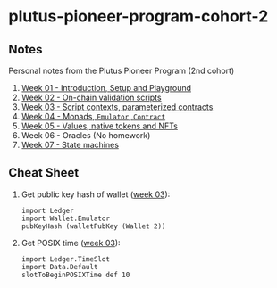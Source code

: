 # plutus-pioneer-program-cohort-2
## Notes
Personal notes from the Plutus Pioneer Program (2nd cohort)

1. [Week 01 - Introduction, Setup and Playground](/week-01.md)
2. [Week 02 - On-chain validation scripts](/week-02.md)
3. [Week 03 - Script contexts, parameterized contracts](/week-03.md)
4. [Week 04 - Monads, `Emulator`, `Contract`](/week-04.md)
5. [Week 05 - Values, native tokens and NFTs](/week-05.md)
6. Week 06 - Oracles (No homework)
7. [Week 07 - State machines](/week-07.md)

## Cheat Sheet
1. Get public key hash of wallet ([week 03](week-03.md#useful-commands)):
    ```
    import Ledger
    import Wallet.Emulator
    pubKeyHash (walletPubKey (Wallet 2))
    ```
2. Get POSIX time ([week 03](week-03.md#useful-commands)):
    ```
    import Ledger.TimeSlot
    import Data.Default
    slotToBeginPOSIXTime def 10
    ```
